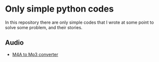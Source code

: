 # Only simple python codes

In this repository there are only simple codes that I wrote at some point to solve some problem, and their stories.

## Audio

- [M4A to Mp3 converter](https://github.com/lunosat/my-python-scripts/tree/main/m4aToMp3)
